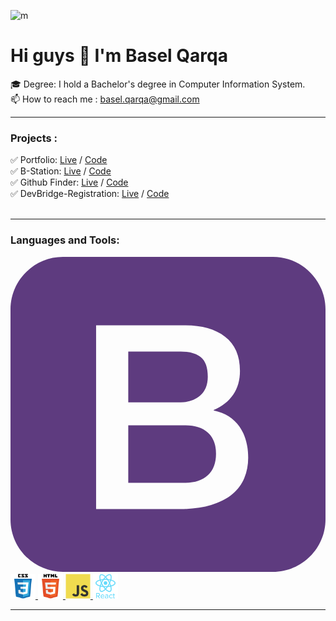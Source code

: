 
![m](https://github.com/baselmq/baselmq/assets/75625539/3f558966-3087-4489-bd67-91d3d91b33c1)


# Hi guys 👋  I'm Basel Qarqa


🎓 Degree: I hold a Bachelor's degree in Computer Information System.
<br>
📫 How to reach me : basel.qarqa@gmail.com
<hr> 
<h3 align="left">Projects : </h3>
✅  Portfolio: <a href="https://baselmq.github.io/portfolio/">Live</a> /
<a href="https://github.com/baselmq/portfolio">Code</a> <br>
✅  B-Station: <a href="https://baselmq.github.io/B-Station/">Live</a> /
<a href="https://github.com/baselmq/B-Station">Code</a> <br>
 ✅ Github Finder: <a href="https://baselmq.github.io/GitHub-API/">Live</a> /
<a href="https://github.com/baselmq/GitHub-API">Code</a> <br>
✅ DevBridge-Registration: <a href="https://baselmq.github.io/registration-devBridge/">Live</a> /
<a href="https://github.com/baselmq/registration-devBridge">Code</a> <br>




 <br>
<hr>
<h3 align="left">Languages and Tools:</h3>
<p align="left"> 
 <svg xmlns="http://www.w3.org/2000/svg" version="1.1" xmlns:xlink="http://www.w3.org/1999/xlink" width="512" height="512" x="0" y="0" viewBox="0 0 512 512" style="enable-background:new 0 0 512 512" xml:space="preserve" class=""><g><g fill="#5e3b7f"><path d="M320.837 285.783c-8.868-8.031-21.082-11.88-36.978-11.88h-92.444v93.365h92.444c15.895 0 28.277-4.099 36.978-12.382 8.784-8.199 13.218-19.911 13.218-34.97 0-14.808-4.35-26.102-13.218-34.133zM308.12 225.631c8.366-7.195 12.549-17.401 12.549-30.787 0-15.059-3.765-25.684-11.294-31.791s-18.405-9.202-32.628-9.202h-85.333v82.489h85.333c12.55 0 23.007-3.514 31.373-10.709z" fill="#5e3b7f" opacity="1" data-original="#5e3b7f" class=""></path><path d="M426.667 0H85.333C38.4 0 0 38.4 0 85.333v341.333C0 473.6 38.4 512 85.333 512h341.333C473.6 512 512 473.6 512 426.667V85.333C512 38.4 473.6 0 426.667 0zm-46.599 359.488c-4.183 10.206-10.708 18.991-19.66 26.353-8.951 7.362-20.329 13.218-34.3 17.569-13.971 4.35-30.536 6.525-49.778 6.525H139.127V111.268h145.15c26.771 0 48.272 6.107 64.418 18.405s24.261 30.787 24.261 55.634c0 15.059-3.681 27.942-11.043 38.651s-17.903 19.075-31.624 24.931v.837c18.405 3.932 32.377 12.633 41.83 26.102 9.453 13.553 14.222 30.452 14.222 50.865.001 11.712-2.09 22.672-6.273 32.795z" fill="#5e3b7f" opacity="1" data-original="#5e3b7f" class=""></path></g></g></svg>
 <a href="https://www.w3schools.com/css/" target="_blank" rel="noreferrer"> <img src="https://raw.githubusercontent.com/devicons/devicon/master/icons/css3/css3-original-wordmark.svg" alt="css3" width="40" height="40"/> </a> <a href="https://www.w3.org/html/" target="_blank" rel="noreferrer"> <img src="https://raw.githubusercontent.com/devicons/devicon/master/icons/html5/html5-original-wordmark.svg" alt="html5" width="40" height="40"/> </a> <a href="https://developer.mozilla.org/en-US/docs/Web/JavaScript" target="_blank" rel="noreferrer"> <img src="https://raw.githubusercontent.com/devicons/devicon/master/icons/javascript/javascript-original.svg" alt="javascript" width="40" height="40"/> </a> <a href="https://reactjs.org/" target="_blank" rel="noreferrer"> <img src="https://raw.githubusercontent.com/devicons/devicon/master/icons/react/react-original-wordmark.svg" alt="react" width="40" height="40"/> </a> </p>

<hr> 

